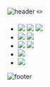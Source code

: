 ![header](https://capsule-render.vercel.app/api?type=slice&color=timeAuto&height=150&section=header&text=Cheayoung&fontSize=60)
✏️
- <img src="https://img.shields.io/badge/Python-3766AB?style=flat-square&logo=Python&logoColor=white"/></a> <img src="https://img.shields.io/badge/Java-007396?style=flat-square&logo=Java&logoColor=white"/></a></a> <img src="https://img.shields.io/badge/Kotlin-0095D5?style=flat-square&logo=Kotlin&logoColor=white"/></a>
- <img src="https://img.shields.io/badge/Django-092E20?style=flat-square&logo=Django&logoColor=white"/></a> <img src="https://img.shields.io/badge/Flask-000000?style=flat-square&logo=Flask&logoColor=white"/></a>
- <img src="https://img.shields.io/badge/Android%20Studio-3DDC84?style=flat-square&logo=Android%20Studio&logoColor=white"/></a> <img src="https://img.shields.io/badge/Flutter-02569B?style=flat-square&logo=Flutter&logoColor=white"/></a> 
-  <img src="https://img.shields.io/badge/SQLite-003B57?style=flat-square&logo=SQLite&logoColor=white"/></a> 
- <img src="https://img.shields.io/badge/Figma-F24E1E?style=flat-square&logo=Figma&logoColor=white"/></a> 

![footer](https://capsule-render.vercel.app/api?type=slice&color=A6A6A6&height=100&section=footer&fontSize=90)
